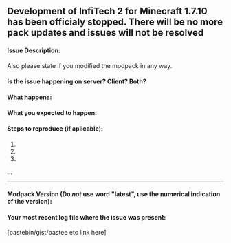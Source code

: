 ## Development of InfiTech 2 for Minecraft 1.7.10 has been officialy stopped. There will be no more pack updates and issues will not be resolved

#### Issue Description:
Also please state if you modified the modpack in any way.



#### Is the issue happening on server? Client? Both?



#### What happens:



#### What you expected to happen:



#### Steps to reproduce (if aplicable):

1.
2.
3.
...

____
#### Modpack Version (Do *not* use word "latest", use the numerical indication of the version):



#### Your most recent log file where the issue was present: 

[pastebin/gist/pastee etc link here]
